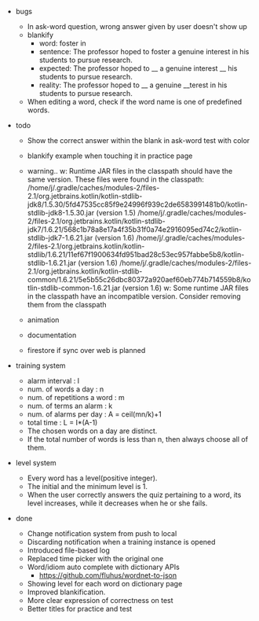 - bugs
  - In ask-word question, wrong answer given by user doesn't show up
  - blankify
    - word: foster in
    - sentence: The professor hoped to foster a genuine interest in his students to pursue research.
    - expected: The professor hoped to __ a genuine interest __ his students to pursue research.
    - reality: The professor hoped to __ a genuine __terest in his students to pursue research.
  - When editing a word, check if the word name is one of predefined words.

- todo
  - Show the correct answer within the blank in ask-word test with color
  - blankify example when touching it in practice page
  - warning..
w: Runtime JAR files in the classpath should have the same version. These files were found in the classpath:
    /home/j/.gradle/caches/modules-2/files-2.1/org.jetbrains.kotlin/kotlin-stdlib-jdk8/1.5.30/5fd47535cc85f9e24996f939c2de6583991481b0/kotlin-stdlib-jdk8-1.5.30.jar (version 1.5)
    /home/j/.gradle/caches/modules-2/files-2.1/org.jetbrains.kotlin/kotlin-stdlib-jdk7/1.6.21/568c1b78a8e17a4f35b31f0a74e2916095ed74c2/kotlin-stdlib-jdk7-1.6.21.jar (version 1.6)
    /home/j/.gradle/caches/modules-2/files-2.1/org.jetbrains.kotlin/kotlin-stdlib/1.6.21/11ef67f1900634fd951bad28c53ec957fabbe5b8/kotlin-stdlib-1.6.21.jar (version 1.6)
    /home/j/.gradle/caches/modules-2/files-2.1/org.jetbrains.kotlin/kotlin-stdlib-common/1.6.21/5e5b55c26dbc80372a920aef60eb774b714559b8/kotlin-stdlib-common-1.6.21.jar (version 1.6)
w: Some runtime JAR files in the classpath have an incompatible version. Consider removing them from the classpath

  - animation
  - documentation
  - firestore if sync over web is planned
  
- training system
  - alarm interval : I
  - num. of words a day : n
  - num. of repetitions a word : m
  - num. of terms an alarm : k
  - num. of alarms per day : A = ceil(mn/k)+1
  - total time : L = I*(A-1)
  - The chosen words on a day are distinct.
  - If the total number of words is less than n, then always choose all of them.
  
- level system
  - Every word has a level(positive integer).
  - The initial and the minimum level is 1.
  - When the user correctly answers the quiz pertaining to a word, its level increases, while it decreases when he or she fails.


- done
  - Change notification system from push to local
  - Discarding notification when a training instance is opened
  - Introduced file-based log
  - Replaced time picker with the original one
  - Word/idiom auto complete with dictionary APIs
    - https://github.com/fluhus/wordnet-to-json
  - Showing level for each word on dictionary page
  - Improved blankification.
  - More clear expression of correctness on test
  - Better titles for practice and test
